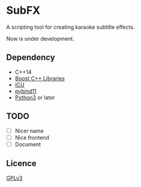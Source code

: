 # SubFX

A scripting tool for creating karaoke subtitle effects.

Now is under development.

## Dependency

- C++14
- [Boost C++ Libraries](https://www.boost.org)
- [ICU](http://site.icu-project.org)
- [pybind11](https://github.com/pybind/pybind11)
- [Python3](https://www.python.org) or later

## TODO

- [ ] Nicer name
- [ ] Nice frontend
- [ ] Document

## Licence

[GPLv3](https://www.gnu.org/licenses/gpl-3.0.html)
